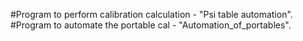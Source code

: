 #Program to perform calibration calculation - "Psi table automation".
#Program to automate the portable cal - "Automation_of_portables".
